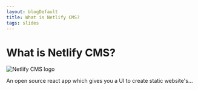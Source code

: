 ```yaml
---
layout: blogDefault
title: What is Netlify CMS?
tags: slides
---
```

# What is Netlify CMS?

![Netlify CMS logo](https://upload.wikimedia.org/wikipedia/commons/thumb/d/d4/Netlify_CMS_logo.svg/2560px-Netlify_CMS_logo.svg.png "Netlify CMS logo")

An open source react app which gives you a UI to create static website's...